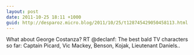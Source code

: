 ```yaml
---
layout: post
date: 2011-10-25 18:11 +1000
guid: http://desparoz.micro.blog/2011/10/25/t128745429050458113.html
---
```

What about George Costanza? RT @declanf: The best bald TV characters so far: Captain Picard, Vic Mackey, Benson, Kojak, Lieutenant Daniels..
